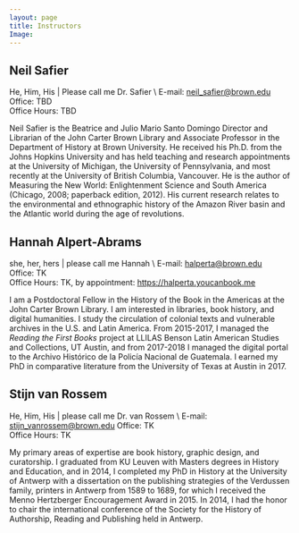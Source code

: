 ```yaml
---
layout: page
title: Instructors
Image:
---
```


## Neil Safier
He, Him, His | Please call me Dr. Safier \\
E-mail: neil_safier@brown.edu   
Office: TBD  
Office Hours: TBD  

Neil Safier is the Beatrice and Julio Mario Santo Domingo Director and Librarian of the John Carter Brown Library and Associate Professor in the Department of History at Brown University. He received his Ph.D. from the Johns Hopkins University and has held teaching and research appointments at the University of Michigan, the University of Pennsylvania, and most recently at the University of British Columbia, Vancouver. He is the author of Measuring the New World: Enlightenment Science and South America (Chicago, 2008; paperback edition, 2012). His current research relates to the environmental and ethnographic history of the Amazon River basin and the Atlantic world during the age of revolutions. 

## Hannah Alpert-Abrams 
she, her, hers | please call me Hannah \\
E-mail: halperta@brown.edu  
Office: TK  
Office Hours: TK, by appointment: https://halperta.youcanbook.me  

I am a Postdoctoral Fellow in the History of the Book in the Americas at the John Carter Brown Library. I am interested in libraries, book history, and digital humanities. I study the circulation of colonial texts and vulnerable archives in the U.S. and Latin America. From 2015-2017, I managed the *Reading the First Books* project at LLILAS Benson Latin American Studies and Collections, UT Austin, and from 2017-2018 I managed the digital portal to the Archivo Histórico de la Policía Nacional de Guatemala. I earned my PhD in comparative literature from the University of Texas at Austin in 2017. 

## Stijn van Rossem
He, Him, His | please call me Dr. van Rossem \\
E-mail: stijn_vanrossem@brown.edu 
Office: TK  
Office Hours: TK  

My primary areas of expertise are book history, graphic design, and curatorship. I graduated from KU Leuven with Masters degrees in History and Education, and in 2014, I completed my PhD in History at the University of Antwerp with a dissertation on the publishing strategies of the Verdussen family, printers in Antwerp from 1589 to 1689, for which I received the Menno Hertzberger Encouragement Award in 2015. In 2014, I had the honor to chair the international conference of the Society for the History of Authorship, Reading and Publishing held in Antwerp.
